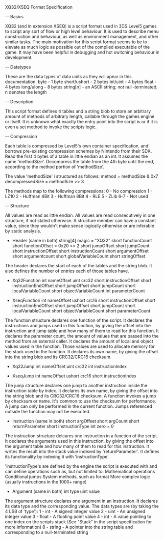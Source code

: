 XQ32/XSEQ Format Specification

-- Basics

XQ32 (and in extension XSEQ) is a script format used in 3DS Level5 games to script any sort of flow or high level behaviour.
It is used to describe menu construction and behaviour, as well as environment management, and other similar tasks.
The main motivation for this script format seems to be to elevate as much logic as possible out of the compiled executable of the game.
It may have been helpful in debugging and hot switching behaviour in development.

-- Datatypes

These are the data types of data units as they will apear in this documentation.
byte - 1 byte
short/ushort - 2 bytes
int/uint - 4 bytes
float - 4 bytes
long/ulong - 8 bytes
string[n] - an ASCII string; not null-terminated; n denotes the length

-- Description

This script format defines 4 tables and a string blob to store an arbitrary amount of methods of arbitrary length, callable through the games engine or itself.
It is unknown what exactly the entry point into the script is or if it is even a set method to invoke the scripts logic.

-- Compression

Each table is compressed by Level5's own container specification, and borrows pre-existing compression schemes by Nintendo from their SDK.
Read the first 4 bytes of a table in little endian as an int. It assumes the name 'methodSize'.
Decompress the table from the 4th byte until the end, according to the method portion of 'methodSize'.

The value 'methodSize' i structured as follows:
method = methodSize & 0x7
decompressedSize = methodSize >> 3

The methods map to the following compressions:
0 - No compression
1 - LZ10
2 - Huffman 4Bit
3 - Huffman 8Bit
4 - RLE
5 - ZLib
6-7 - Not used

-- Structure

All values are read as little endian. All values are read consecutively in one structure, if not stated otherwise.
A structure member can have a constant value, since they wouldn't make sense logically otherwise or are inferable by static analysis.

- Header (same in both)
string[4] magic = "XQ32"
short functionCount
short functionOffset = 0x20 >> 2
short jumpOffset
short jumpCount
short instructionOffset
short instructionCount
short argumentOffset
short argumentcount
short globalVariableCount
short stringOffset

The header declares the start of each of the tables and the string blob. It also defines the number of entries each of those tables have.

- Xq32Function
int nameOffset
uint crc32
short instructionOffset
short instructionEndOffset
short jumpOffset
short jumpCount
short localVariableCount
short objectVariableCount
int parameterCount

- XseqFunction
int nameOffset
ushort crc16
short instructionOffset
short instructionEndOffset
short jumpOffset
short jumpCount
short localVariableCount
short objectVariableCount
short parameterCount

The function structure declares one function of the script.
It declares the instructions and jumps used in this function, by giving the offset into the instruction and jump table and how many of them to read for this function.
It declares the parameter count, the amount of values that are passed into the method from an external caller.
It declares the amount of local and object values used in the function. Those values are used to allocate memory for the stack used in the function.
It declares its own name, by giving the offset into the string blob and its CRC32/CRC16 checksum.

- Xq32Jump
int nameOffset
uint crc32
int instructionIndex

- XseqJump
int nameOffset
ushort crc16
short instructionIndex

The jump structure declares one jump to another instruction inside the instruction table by index.
It declares its own name, by giving the offset into the string blob and its CRC32/CRC16 checksum.
A function invokes a jump by checksum or name. It's common to use the checksum for performance.
A jump can only be performed in the current function. Jumps referenced outside the function may not be executed.

- Instruction (same in both)
short argOffset
short argCount
short returnParameter
short instructionType
int zero = 0

The instruction structure delcares one instruction in a function of the script.
It declares the arguments used in this instruction, by giving the offset into the argument table and how many of them to read for this instruction.
It writes the result into the stack value indexed by 'returnParameter'.
It defines its functionality by indexing it with 'instructionType'.

'instructionType's are defined by the engine the script is executed with and can define operations such as, but not limited to:
	Mathematical operations
	Conditional jumps
	System methods, such as format
	More complex logic (usually instructions in the 1000+ range)

- Argument (same in both)
int type
uint value

The argument structure declares one argument in an instruction.
It declares its data type and the corresponding value.
The data types are (by taking the 4 LSB of 'type'):
1 - int - A signed integer value
2 - uint - An unsigned integer value
3 - float - A floating point value
4 - int - A value pointing to one index on the scripts stack (See "Stack" in the script specification for more information)
8 - string - A pointer into the string table and corresponding to a null-terminated string